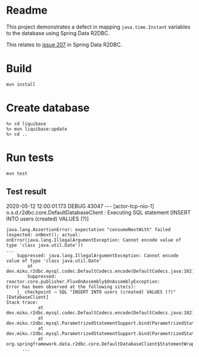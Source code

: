 # Readme

This project demonstrates a defect in mapping `java.time.Instant` variables to the database using Spring Data R2DBC.

This relates to [issue 207](https://github.com/spring-projects/spring-data-r2dbc/issues/207) in Spring Data R2DBC.
# Build
`mvn install`

# Create database
```
%> cd liquibase
%> mvn liquibase:update
%> cd ..
```

# Run tests
`mvn test`

## Test result
2020-05-12 12:00:01.173 DEBUG 43047 --- [actor-tcp-nio-1] o.s.d.r2dbc.core.DefaultDatabaseClient   : Executing SQL statement [INSERT INTO users (created) VALUES (?)]

```
java.lang.AssertionError: expectation "consumeNextWith" failed (expected: onNext(); actual: onError(java.lang.IllegalArgumentException: Cannot encode value of type 'class java.util.Date'))
...
	Suppressed: java.lang.IllegalArgumentException: Cannot encode value of type 'class java.util.Date'
		at dev.miku.r2dbc.mysql.codec.DefaultCodecs.encode(DefaultCodecs.java:182)
		Suppressed: reactor.core.publisher.FluxOnAssembly$OnAssemblyException: 
Error has been observed at the following site(s):
	|_ checkpoint ⇢ SQL "INSERT INTO users (created) VALUES (?)" [DatabaseClient]
Stack trace:
			at dev.miku.r2dbc.mysql.codec.DefaultCodecs.encode(DefaultCodecs.java:182)
			at dev.miku.r2dbc.mysql.ParametrizedStatementSupport.bind(ParametrizedStatementSupport.java:74)
			at dev.miku.r2dbc.mysql.ParametrizedStatementSupport.bind(ParametrizedStatementSupport.java:41)
			at org.springframework.data.r2dbc.core.DefaultDatabaseClient$StatementWrapper.bind(DefaultDatabaseClient.java:1684)
      ...
```
